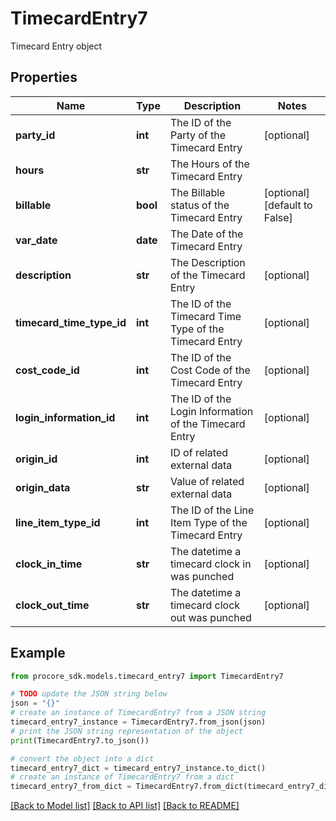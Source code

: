 # TimecardEntry7

Timecard Entry object

## Properties

Name | Type | Description | Notes
------------ | ------------- | ------------- | -------------
**party_id** | **int** | The ID of the Party of the Timecard Entry | [optional] 
**hours** | **str** | The Hours of the Timecard Entry | 
**billable** | **bool** | The Billable status of the Timecard Entry | [optional] [default to False]
**var_date** | **date** | The Date of the Timecard Entry | 
**description** | **str** | The Description of the Timecard Entry | [optional] 
**timecard_time_type_id** | **int** | The ID of the Timecard Time Type of the Timecard Entry | [optional] 
**cost_code_id** | **int** | The ID of the Cost Code of the Timecard Entry | [optional] 
**login_information_id** | **int** | The ID of the Login Information of the Timecard Entry | [optional] 
**origin_id** | **int** | ID of related external data | [optional] 
**origin_data** | **str** | Value of related external data | [optional] 
**line_item_type_id** | **int** | The ID of the Line Item Type of the Timecard Entry | [optional] 
**clock_in_time** | **str** | The datetime a timecard clock in was punched | [optional] 
**clock_out_time** | **str** | The datetime a timecard clock out was punched | [optional] 

## Example

```python
from procore_sdk.models.timecard_entry7 import TimecardEntry7

# TODO update the JSON string below
json = "{}"
# create an instance of TimecardEntry7 from a JSON string
timecard_entry7_instance = TimecardEntry7.from_json(json)
# print the JSON string representation of the object
print(TimecardEntry7.to_json())

# convert the object into a dict
timecard_entry7_dict = timecard_entry7_instance.to_dict()
# create an instance of TimecardEntry7 from a dict
timecard_entry7_from_dict = TimecardEntry7.from_dict(timecard_entry7_dict)
```
[[Back to Model list]](../README.md#documentation-for-models) [[Back to API list]](../README.md#documentation-for-api-endpoints) [[Back to README]](../README.md)



